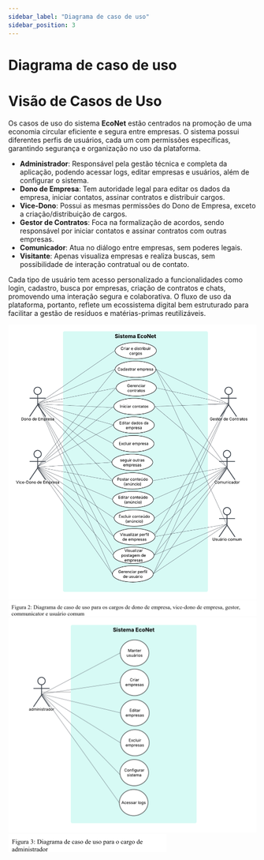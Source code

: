 ```yaml
---
sidebar_label: "Diagrama de caso de uso"
sidebar_position: 3
---
```

# Diagrama de caso de uso  

# Visão de Casos de Uso 

Os casos de uso do sistema **EcoNet** estão centrados na promoção de uma economia circular eficiente e segura entre empresas. O sistema possui diferentes perfis de usuários, cada um com permissões específicas, garantindo segurança e organização no uso da plataforma.

- **Administrador**: Responsável pela gestão técnica e completa da aplicação, podendo acessar logs, editar empresas e usuários, além de configurar o sistema.
- **Dono de Empresa**: Tem autoridade legal para editar os dados da empresa, iniciar contatos, assinar contratos e distribuir cargos.
- **Vice-Dono**: Possui as mesmas permissões do Dono de Empresa, exceto a criação/distribuição de cargos.
- **Gestor de Contratos**: Foca na formalização de acordos, sendo responsável por iniciar contatos e assinar contratos com outras empresas.
- **Comunicador**: Atua no diálogo entre empresas, sem poderes legais.
- **Visitante**: Apenas visualiza empresas e realiza buscas, sem possibilidade de interação contratual ou de contato.

Cada tipo de usuário tem acesso personalizado a funcionalidades como login, cadastro, busca por empresas, criação de contratos e chats, promovendo uma interação segura e colaborativa. O fluxo de uso da plataforma, portanto, reflete um ecossistema digital bem estruturado para facilitar a gestão de resíduos e matérias-primas reutilizáveis.  

![Representação Visual da Arquitetura](../../static/img/image13.png)  
![Representação Visual da Arquitetura](../../static/img/image5.png)
![Representação Visual da Arquitetura](../../static/img/image7.png)
![Representação Visual da Arquitetura](../../static/img/image1.png)
